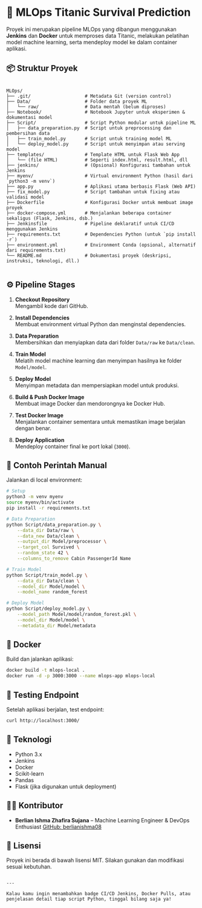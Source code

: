 # 🚀 MLOps Titanic Survival Prediction

Proyek ini merupakan pipeline MLOps yang dibangun menggunakan **Jenkins** dan **Docker** untuk memproses data Titanic, melakukan pelatihan model machine learning, serta mendeploy model ke dalam container aplikasi.

## 📦 Struktur Proyek

```

MLOps/
├── .git/                    # Metadata Git (version control)
├── Data/                    # Folder data proyek ML
│   └── raw/                 # Data mentah (belum diproses)
├── Notebook/                # Notebook Jupyter untuk eksperimen & dokumentasi model
├── Script/                  # Script Python modular untuk pipeline ML
│   ├── data_preparation.py  # Script untuk preprocessing dan pembersihan data
│   ├── train_model.py       # Script untuk training model ML
│   └── deploy_model.py      # Script untuk menyimpan atau serving model
├── templates/               # Template HTML untuk Flask Web App
│   └── (file HTML)          # Seperti index.html, result.html, dll
├── jenkins/                 # (Opsional) Konfigurasi tambahan untuk Jenkins
├── myenv/                   # Virtual environment Python (hasil dari `python3 -m venv`)
├── app.py                   # Aplikasi utama berbasis Flask (Web API)
├── fix_model.py             # Script tambahan untuk fixing atau validasi model
├── Dockerfile               # Konfigurasi Docker untuk membuat image proyek
├── docker-compose.yml       # Menjalankan beberapa container sekaligus (Flask, Jenkins, dsb.)
├── Jenkinsfile              # Pipeline deklaratif untuk CI/CD menggunakan Jenkins
├── requirements.txt         # Dependencies Python (untuk `pip install -r`)
├── environment.yml          # Environment Conda (opsional, alternatif dari requirements.txt)
└── README.md                # Dokumentasi proyek (deskripsi, instruksi, teknologi, dll.)


````

## ⚙️ Pipeline Stages

1. **Checkout Repository**  
   Mengambil kode dari GitHub.

2. **Install Dependencies**  
   Membuat environment virtual Python dan menginstal dependencies.

3. **Data Preparation**  
   Membersihkan dan menyiapkan data dari folder `Data/raw` ke `Data/clean`.

4. **Train Model**  
   Melatih model machine learning dan menyimpan hasilnya ke folder `Model/model`.

5. **Deploy Model**  
   Menyimpan metadata dan mempersiapkan model untuk produksi.

6. **Build & Push Docker Image**  
   Membuat image Docker dan mendorongnya ke Docker Hub.

7. **Test Docker Image**  
   Menjalankan container sementara untuk memastikan image berjalan dengan benar.

8. **Deploy Application**  
   Mendeploy container final ke port lokal (`3000`).

## 📂 Contoh Perintah Manual

Jalankan di local environment:

```bash
# Setup
python3 -m venv myenv
source myenv/bin/activate
pip install -r requirements.txt

# Data Preparation
python Script/data_preparation.py \
    --data_dir Data/raw \
    --data_new Data/clean \
    --output_dir Model/preprocessor \
    --target_col Survived \
    --random_state 42 \
    --columns_to_remove Cabin PassengerId Name

# Train Model
python Script/train_model.py \
    --data_dir Data/clean \
    --model_dir Model/model \
    --model_name random_forest

# Deploy Model
python Script/deploy_model.py \
    --model_path Model/model/random_forest.pkl \
    --model_dir Model/model \
    --metadata_dir Model/metadata
````

## 🐳 Docker

Build dan jalankan aplikasi:

```bash
docker build -t mlops-local .
docker run -d -p 3000:3000 --name mlops-app mlops-local
```

## 🧪 Testing Endpoint

Setelah aplikasi berjalan, test endpoint:

```bash
curl http://localhost:3000/
```

## 📌 Teknologi

* Python 3.x
* Jenkins
* Docker
* Scikit-learn
* Pandas
* Flask (jika digunakan untuk deployment)

## 👩‍💻 Kontributor

* **Berlian Ishma Zhafira Sujana** – Machine Learning Engineer & DevOps Enthusiast
  [GitHub: berlianishma08](https://github.com/berlianishma08)

## 📄 Lisensi

Proyek ini berada di bawah lisensi MIT. Silakan gunakan dan modifikasi sesuai kebutuhan.

```

---

Kalau kamu ingin menambahkan badge CI/CD Jenkins, Docker Pulls, atau penjelasan detail tiap script Python, tinggal bilang saja ya!
```

